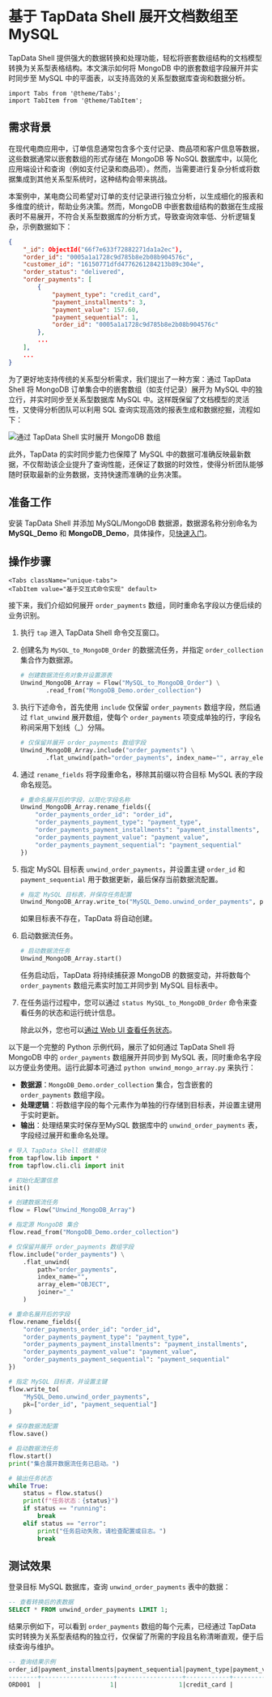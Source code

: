 # 基于 TapData Shell 展开文档数组至 MySQL

TapData Shell 提供强大的数据转换和处理功能，轻松将嵌套数组结构的文档模型转换为关系型表格结构。本文演示如何将 MongoDB 中的嵌套数组字段展开并实时同步至 MySQL 中的平面表，以支持高效的关系型数据库查询和数据分析。

```mdx-code-block
import Tabs from '@theme/Tabs';
import TabItem from '@theme/TabItem';
```


## 需求背景

在现代电商应用中，订单信息通常包含多个支付记录、商品项和客户信息等数据，这些数据通常以嵌套数组的形式存储在 MongoDB 等 NoSQL 数据库中，以简化应用端设计和查询（例如支付记录和商品项）。然而，当需要进行复杂分析或将数据集成到其他关系型系统时，这种结构会带来挑战。

本案例中，某电商公司希望对订单的支付记录进行独立分析，以生成细化的报表和多维度的统计，帮助业务决策。然而，MongoDB 中嵌套数组结构的数据在生成报表时不易展开，不符合关系型数据库的分析方式，导致查询效率低、分析逻辑复杂，示例数据如下：

```json
{
    "_id": ObjectId("66f7e633f72882271da1a2ec"),
    "order_id": "0005a1a1728c9d785b8e2b08b904576c",
    "customer_id": "16150771dfd4776261284213b89c304e",
    "order_status": "delivered",
    "order_payments": [
        {
            "payment_type": "credit_card",
            "payment_installments": 3,
            "payment_value": 157.60,
            "payment_sequential": 1,
            "order_id": "0005a1a1728c9d785b8e2b08b904576c"
        },
        ...
    ],
    ...
}
```

为了更好地支持传统的关系型分析需求，我们提出了一种方案：通过 TapData Shell 将 MongoDB 订单集合中的嵌套数组（如支付记录）展开为 MySQL 中的独立行，并实时同步至关系型数据库 MySQL 中。这样既保留了文档模型的灵活性，又使得分析团队可以利用 SQL 查询实现高效的报表生成和数据挖掘，流程如下：

![通过 TapData Shell 实时展开 MongoDB 数组](../../images/unwind_mongodb_array.png)

此外，TapData 的实时同步能力也保障了 MySQL 中的数据可准确反映最新数据，不仅帮助该企业提升了查询性能，还保证了数据的时效性，使得分析团队能够随时获取最新的业务数据，支持快速而准确的业务决策。

## 准备工作

安装 TapData Shell 并添加 MySQL/MongoDB 数据源，数据源名称分别命名为 **MySQL_Demo** 和 **MongoDB_Demo**，具体操作，见[快速入门](../quick-start.md)。

## 操作步骤

```mdx-code-block
<Tabs className="unique-tabs">
<TabItem value="基于交互式命令实现" default>
```

接下来，我们介绍如何展开 `order_payments` 数组，同时重命名字段以方便后续的业务识别。

1. 执行 `tap` 进入 TapData Shell 命令交互窗口。

2. 创建名为 `MySQL_to_MongoDB_Order` 的数据流任务，并指定 `order_collection` 集合作为数据源。

   ```python
   # 创建数据流任务对象并设置源表
   Unwind_MongoDB_Array = Flow("MySQL_to_MongoDB_Order") \
          .read_from("MongoDB_Demo.order_collection") 
   ```

3. 执行下述命令，首先使用 `include` 仅保留 `order_payments` 数组字段，然后通过 `flat_unwind` 展开数组，使每个 `order_payments` 项变成单独的行，字段名称间采用下划线（_）分隔。

   ```python
   # 仅保留并展开 order_payments 数组字段
   Unwind_MongoDB_Array.include("order_payments") \
          .flat_unwind(path="order_payments", index_name="", array_elem="OBJECT", joiner="_")
   ```

4. 通过 `rename_fields` 将字段重命名，移除其前缀以符合目标 MySQL 表的字段命名规范。

   ```python
   # 重命名展开后的字段，以简化字段名称
   Unwind_MongoDB_Array.rename_fields({
       "order_payments_order_id": "order_id",
       "order_payments_payment_type": "payment_type",
       "order_payments_payment_installments": "payment_installments",
       "order_payments_payment_value": "payment_value",
       "order_payments_payment_sequential": "payment_sequential"
   })
   ```

5. 指定 MySQL 目标表 `unwind_order_payments`，并设置主键 `order_id` 和 `payment_sequential` 用于数据更新，最后保存当前数据流配置。

   ```python
   # 指定 MySQL 目标表，并保存任务配置
   Unwind_MongoDB_Array.write_to("MySQL_Demo.unwind_order_payments", pk=["order_id", "payment_sequential"]).save()
   ```

   如果目标表不存在，TapData 将自动创建。

6. 启动数据流任务。

   ```python
   # 启动数据流任务
   Unwind_MongoDB_Array.start()
   ```

   任务启动后，TapData 将持续捕获源 MongoDB 的数据变动，并将数每个 `order_payments` 数组元素实时加工并同步到 MySQL 目标表中。

7. 在任务运行过程中，您可以通过 `status MySQL_to_MongoDB_Order` 命令来查看任务的状态和运行统计信息。

   除此以外，您也可以[通过 Web UI 查看任务状态](../../user-guide/data-development/monitor-task)。


</TabItem>

<TabItem value="基于 Python 编程实现">

以下是一个完整的 Python 示例代码，展示了如何通过 TapData Shell 将 MongoDB 中的 `order_payments` 数组展开并同步到 MySQL 表，同时重命名字段以方便业务使用。运行此脚本可通过 `python unwind_mongo_array.py` 来执行：

- **数据源**：`MongoDB_Demo.order_collection` 集合，包含嵌套的 `order_payments` 数组字段。
- **处理逻辑**：将数组字段的每个元素作为单独的行存储到目标表，并设置主键用于实时更新。
- **输出**：处理结果实时保存至MySQL 数据库中的 `unwind_order_payments` 表，字段经过展开和重命名处理。

```python title="unwind_mongo_array.py"
# 导入 TapData Shell 依赖模块
from tapflow.lib import *
from tapflow.cli.cli import init

# 初始化配置信息
init()

# 创建数据流任务
flow = Flow("Unwind_MongoDB_Array")

# 指定源 MongoDB 集合
flow.read_from("MongoDB_Demo.order_collection")

# 仅保留并展开 order_payments 数组字段
flow.include("order_payments") \
    .flat_unwind(
        path="order_payments", 
        index_name="", 
        array_elem="OBJECT", 
        joiner="_"
    )

# 重命名展开后的字段
flow.rename_fields({
    "order_payments_order_id": "order_id",
    "order_payments_payment_type": "payment_type",
    "order_payments_payment_installments": "payment_installments",
    "order_payments_payment_value": "payment_value",
    "order_payments_payment_sequential": "payment_sequential"
})

# 指定 MySQL 目标表，并设置主键
flow.write_to(
    "MySQL_Demo.unwind_order_payments", 
    pk=["order_id", "payment_sequential"]
)

# 保存数据流配置
flow.save()

# 启动数据流任务
flow.start()
print("集合展开数据流任务已启动。")

# 输出任务状态
while True:
    status = flow.status()
    print(f"任务状态：{status}")
    if status == "running":
        break
    elif status == "error":
        print("任务启动失败，请检查配置或日志。")
        break
```

</TabItem>
</Tabs>



## 测试效果

登录目标 MySQL 数据库，查询 `unwind_order_payments` 表中的数据：

```sql
-- 查看转换后的表数据
SELECT * FROM unwind_order_payments LIMIT 1;
```

结果示例如下，可以看到 `order_payments` 数组的每个元素，已经通过 TapData 实时转换为关系型表结构的独立行，仅保留了所需的字段且名称清晰直观，便于后续查询与维护。

```sql
-- 查询结果示例
order_id|payment_installments|payment_sequential|payment_type|payment_value|
--------+--------------------+------------------+------------+-------------+
ORD001  |                   1|                 1|credit_card |          150|
```

